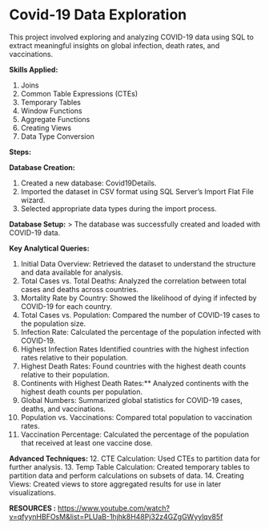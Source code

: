 # Covid-19 Data Exploration

This project involved exploring and analyzing COVID-19 data using SQL to extract meaningful insights on global infection, death rates, and vaccinations.

**Skills Applied:**

1. Joins
2. Common Table Expressions (CTEs)
3. Temporary Tables
4. Window Functions
5. Aggregate Functions
6. Creating Views
7. Data Type Conversion

**Steps:**

**Database Creation:**

1. Created a new database: Covid19Details.
2. Imported the dataset in CSV format using SQL Server’s Import Flat File wizard.
3. Selected appropriate data types during the import process.

**Database Setup:** > The database was successfully created and loaded with COVID-19 data.

**Key Analytical Queries:**

1. Initial Data Overview: Retrieved the dataset to understand the structure and data available for analysis.
2. Total Cases vs. Total Deaths: Analyzed the correlation between total cases and deaths across countries.
3. Mortality Rate by Country: Showed the likelihood of dying if infected by COVID-19 for each country.
4. Total Cases vs. Population: Compared the number of COVID-19 cases to the population size.
5. Infection Rate: Calculated the percentage of the population infected with COVID-19.
6. Highest Infection Rates Identified countries with the highest infection rates relative to their population.
7. Highest Death Rates: Found countries with the highest death counts relative to their population.
8. Continents with Highest Death Rates:** Analyzed continents with the highest death counts per population.
9. Global Numbers: Summarized global statistics for COVID-19 cases, deaths, and vaccinations.
10. Population vs. Vaccinations: Compared total population to vaccination rates.
11. Vaccination Percentage: Calculated the percentage of the population that received at least one vaccine dose.

**Advanced Techniques:**
12. CTE Calculation: Used CTEs to partition data for further analysis.
13. Temp Table Calculation: Created temporary tables to partition data and perform calculations on subsets of data.
14. Creating Views: Created views to store aggregated results for use in later visualizations.

**RESOURCES :** https://www.youtube.com/watch?v=qfyynHBFOsM&list=PLUaB-1hjhk8H48Pj32z4GZgGWyylqv85f
